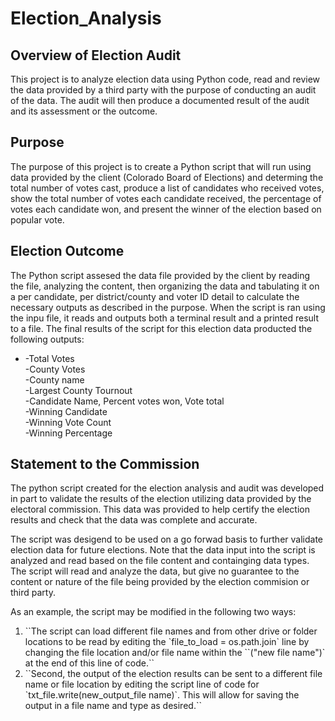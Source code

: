# Election_Analysis

## Overview of Election Audit
This project is to analyze election data using Python code, read and review the data provided by a third party with the purpose of conducting an audit of the data.  The audit will then produce a documented result of the audit and its assessment or the outcome.

## Purpose
The purpose of this project is to create a Python script that will run using data provided by the client (Colorado Board of Elections) and determing the total number of votes cast, produce a list of candidates who received votes, show the total number of votes each candidate received, the percentage of votes each candidate won, and present the winner of the election based on popular vote. 

## Election Outcome
The Python script assesed the data file provided by the client by reading the file, analyzing the content, then organizing the data and tabulating it on a per candidate, per district/county and voter ID detail to calculate the necessary outputs as described in the purpose.  When the script is ran using the inpu file, it reads and outputs both a terminal result and a printed result to a file.  The final results of the script for this election data producted the following outputs:

<ul>
<li> -Total Votes<br>
-County Votes<br>
-County name<br>
-Largest County Tournout<br>
-Candidate Name, Percent votes won, Vote total<br>
-Winning Candidate<br>
-Winning Vote Count<br>
 -Winning Percentage</li>
</ul>

## Statement to the Commission
The python script created for the election analysis and audit was developed in part to validate the results of the election utilizing data provided by the electoral commission.  This data was provided to help certify the election results and check that the data was complete and accurate.  

The script was desigend to be used on a go forwad basis to further validate election data for future elections.  Note that the data input into the script is analyzed and read based on the file content and containging data types.  The script will read and analyze the data, but give no guarantee to the content or nature of the file being provided by the election commision or third party.

As an example, the script may be modified in the following two ways:

<ol>
<li>``The script can load different file names and from other drive or folder locations to be read by editing the `file_to_load = os.path.join` line by changing the file location and/or file name within the ``("new file name")` at the end of this line of code.`` 

<li>``Second, the output of the election results can be sent to a different file name or file location by editing the script line of code for `txt_file.write(new_output_file name)`.  This will allow for saving the output in a file name and type as desired.`` </li>


